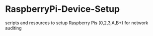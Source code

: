 # RaspberryPi-Device-Setup
scripts and resources to setup Raspberry Pis (0,2,3,A,B+) for network auditing
